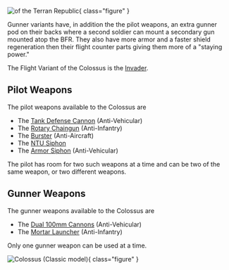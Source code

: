 ![ of the
[Terran Republic](../factions/Terran_Republic.md)](../images/Colussus.jpg){ class="figure" }

Gunner variants have, in addition the the pilot weapons, an extra gunner pod on
their backs where a second soldier can mount a secondary gun mounted atop the
BFR. They also have more armor and a faster shield regeneration then their
flight counter parts giving them more of a "staying power."

The Flight Variant of the Colossus is the [Invader](Invader.md).

## **Pilot Weapons**

The pilot weapons available to the Colossus are

- The [Tank Defense Cannon](../weapons/Tank_Defense_Cannon.md) (Anti-Vehicular)
- The [Rotary Chaingun](../items/Rotary_Chaingun.md) (Anti-Infantry)
- The [Burster](<../items/Burster_(BFR).md>) (Anti-Aircraft)
- The [NTU Siphon](../weapons/NTU_Siphon.md)
- The [Armor Siphon](../weapons/Armor_Siphon.md) (Anti-Vehicular)

The pilot has room for two such weapons at a time and can be two of the same
weapon, or two different weapons.

## **Gunner Weapons**

The gunner weapons available to the Colossus are

- The [Dual 100mm Cannons](../weapons/Dual_100mm_Cannons.md) (Anti-Vehicular)
- The [Mortar Launcher](../weapons/Mortar_Launcher.md) (Anti-Infantry)

Only one gunner weapon can be used at a time.

![ Colossus (Classic
model)](../images/PSScreenShot0315.jpg){ class="figure" }

